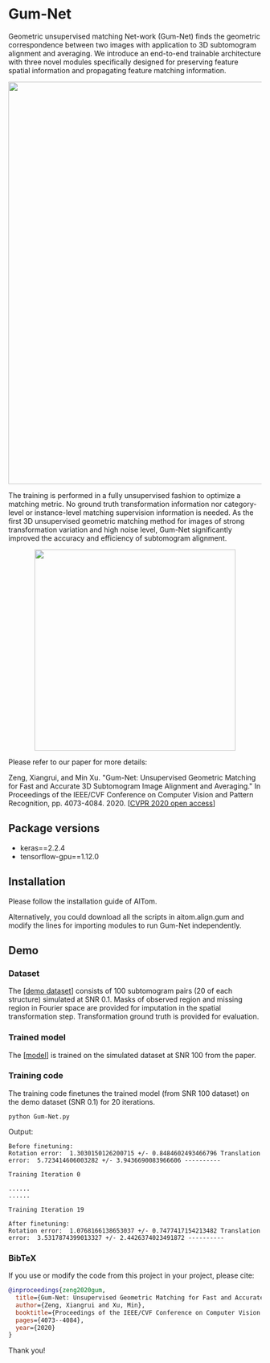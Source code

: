 # Gum-Net
Geometric unsupervised matching Net-work (Gum-Net) finds the geometric correspondence between two images with application to 3D subtomogram alignment and averaging. We introduce an end-to-end trainable architecture with three novel modules specifically designed for preserving feature spatial information and propagating feature matching information. 

<p align="center">
<img src="https://user-images.githubusercontent.com/31047726/84725693-2ec78800-af59-11ea-94a3-fdd6b5242645.png" width="800">
</p>

The training is performed in a fully unsupervised fashion to optimize a matching metric. No ground truth transformation information nor category-level or instance-level matching supervision information is needed. As the first 3D unsupervised geometric matching method for images of strong transformation variation and high noise level, Gum-Net significantly improved the accuracy and efficiency of subtomogram alignment. 

<p align="center">
<img src="https://user-images.githubusercontent.com/31047726/84724490-536e3080-af56-11ea-93b8-b31bd4f18cd6.gif" width="400">
</p>

Please refer to our paper for more details:

Zeng, Xiangrui, and Min Xu. "Gum-Net: Unsupervised Geometric Matching for Fast and Accurate 3D Subtomogram Image Alignment and Averaging." In Proceedings of the IEEE/CVF Conference on Computer Vision and Pattern Recognition, pp. 4073-4084. 2020. [[CVPR 2020 open access](http://openaccess.thecvf.com/content_CVPR_2020/html/Zeng_Gum-Net_Unsupervised_Geometric_Matching_for_Fast_and_Accurate_3D_Subtomogram_CVPR_2020_paper.html)]


## Package versions
* keras==2.2.4
* tensorflow-gpu==1.12.0



## Installation 
Please follow the installation guide of AITom. 

Alternatively, you could download all the scripts in aitom.align.gum and modify the lines for importing modules to run Gum-Net independently. 

## Demo

### Dataset

The [[demo dataset](https://cmu.box.com/s/la07ke48s6vkv8y4ntv7yn1hlgwo9ybn)] consists of 100 subtomogram pairs (20 of each structure) simulated at SNR 0.1. Masks of observed region and missing region in Fourier space are provided for imputation in the spatial transformation step. Transformation ground truth is provided for evaluation. 

### Trained model

The [[model](https://cmu.box.com/s/ymjit1ta5svqb8hyegwf5rqk2m46ouz7)] is trained on the simulated dataset at SNR 100 from the paper.

### Training code

The training code finetunes the trained model (from SNR 100 dataset) on the demo dataset (SNR 0.1) for 20 iterations. 

```
python Gum-Net.py
```

Output:

```
Before finetuning:
Rotation error:  1.3030150126200715 +/- 0.8484602493466796 Translation error:  5.723414606003282 +/- 3.9436690083966606 ----------

Training Iteration 0

......
......

Training Iteration 19

After finetuning:
Rotation error:  1.0768166138653037 +/- 0.7477417154213482 Translation error:  3.5317874399013327 +/- 2.4426374023491872 ----------
```


### BibTeX

If you use or modify the code from this project in your project, please cite:
```bibtex
@inproceedings{zeng2020gum,
  title={Gum-Net: Unsupervised Geometric Matching for Fast and Accurate 3D Subtomogram Image Alignment and Averaging},
  author={Zeng, Xiangrui and Xu, Min},
  booktitle={Proceedings of the IEEE/CVF Conference on Computer Vision and Pattern Recognition},
  pages={4073--4084},
  year={2020}
}
```
Thank you!
